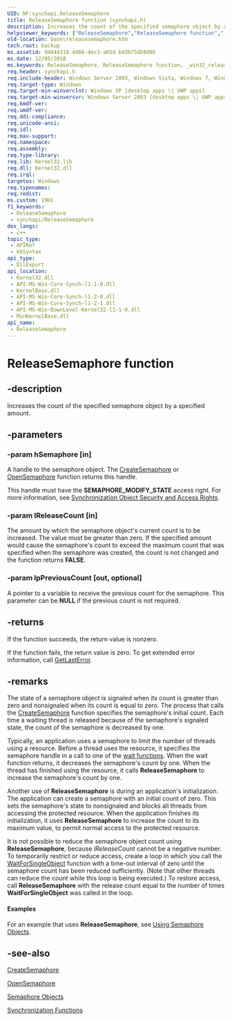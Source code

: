 ```yaml
---
UID: NF:synchapi.ReleaseSemaphore
title: ReleaseSemaphore function (synchapi.h)
description: Increases the count of the specified semaphore object by a specified amount.
helpviewer_keywords: ["ReleaseSemaphore","ReleaseSemaphore function","_win32_releasesemaphore","base.releasesemaphore","synchapi/ReleaseSemaphore","winbase/ReleaseSemaphore"]
old-location: base\releasesemaphore.htm
tech.root: backup
ms.assetid: 9d444318-4d66-4ec3-a65d-bd3b75db9d9b
ms.date: 12/05/2018
ms.keywords: ReleaseSemaphore, ReleaseSemaphore function, _win32_releasesemaphore, base.releasesemaphore, synchapi/ReleaseSemaphore, winbase/ReleaseSemaphore
req.header: synchapi.h
req.include-header: Windows Server 2003, Windows Vista, Windows 7, Windows Server 2008  Windows Server 2008 R2, Windows.h
req.target-type: Windows
req.target-min-winverclnt: Windows XP [desktop apps \| UWP apps]
req.target-min-winversvr: Windows Server 2003 [desktop apps \| UWP apps]
req.kmdf-ver: 
req.umdf-ver: 
req.ddi-compliance: 
req.unicode-ansi: 
req.idl: 
req.max-support: 
req.namespace: 
req.assembly: 
req.type-library: 
req.lib: Kernel32.lib
req.dll: Kernel32.dll
req.irql: 
targetos: Windows
req.typenames: 
req.redist: 
ms.custom: 19H1
f1_keywords:
 - ReleaseSemaphore
 - synchapi/ReleaseSemaphore
dev_langs:
 - c++
topic_type:
 - APIRef
 - kbSyntax
api_type:
 - DllExport
api_location:
 - Kernel32.dll
 - API-MS-Win-Core-Synch-l1-1-0.dll
 - KernelBase.dll
 - API-MS-Win-Core-Synch-l1-2-0.dll
 - API-MS-Win-Core-Synch-l1-2-1.dll
 - API-MS-Win-DownLevel-Kernel32-l1-1-0.dll
 - MinKernelBase.dll
api_name:
 - ReleaseSemaphore
---
```


# ReleaseSemaphore function


## -description

Increases the count of the specified semaphore object by a specified amount.

## -parameters

### -param hSemaphore [in]

A handle to the semaphore object. The 
<a href="/windows/desktop/api/winbase/nf-winbase-createsemaphorea">CreateSemaphore</a> or 
<a href="/windows/desktop/api/winbase/nf-winbase-opensemaphorea">OpenSemaphore</a> function returns this handle.

This handle must have the <b>SEMAPHORE_MODIFY_STATE</b> access right. For more information, see 
<a href="/windows/desktop/Sync/synchronization-object-security-and-access-rights">Synchronization Object Security and Access Rights</a>.

### -param lReleaseCount [in]

The amount by which the semaphore object's current count is to be increased. The value must be greater than zero. If the specified amount would cause the semaphore's count to exceed the maximum count that was specified when the semaphore was created, the count is not changed and the function returns <b>FALSE</b>.

### -param lpPreviousCount [out, optional]

A pointer to a variable to receive the previous count for the semaphore. This parameter can be <b>NULL</b> if the previous count is not required.

## -returns

If the function succeeds, the return value is nonzero.

If the function fails, the return value is zero. To get extended error information, call <a href="/windows/desktop/api/errhandlingapi/nf-errhandlingapi-getlasterror">GetLastError</a>.

## -remarks

The state of a semaphore object is signaled when its count is greater than zero and nonsignaled when its count is equal to zero. The process that calls the 
<a href="/windows/desktop/api/winbase/nf-winbase-createsemaphorea">CreateSemaphore</a> function specifies the semaphore's initial count. Each time a waiting thread is released because of the semaphore's signaled state, the count of the semaphore is decreased by one.

Typically, an application uses a semaphore to limit the number of threads using a resource. Before a thread uses the resource, it specifies the semaphore handle in a call to one of the 
<a href="/windows/desktop/Sync/wait-functions">wait functions</a>. When the wait function returns, it decreases the semaphore's count by one. When the thread has finished using the resource, it calls 
<b>ReleaseSemaphore</b> to increase the semaphore's count by one.

Another use of 
<b>ReleaseSemaphore</b> is during an application's initialization. The application can create a semaphore with an initial count of zero. This sets the semaphore's state to nonsignaled and blocks all threads from accessing the protected resource. When the application finishes its initialization, it uses 
<b>ReleaseSemaphore</b> to increase the count to its maximum value, to permit normal access to the protected resource.

It is not possible to reduce the semaphore object count using 
<b>ReleaseSemaphore</b>, because <i>lReleaseCount</i> cannot be a negative number. To temporarily restrict or reduce access, create a loop in which you call the 
<a href="/windows/desktop/api/synchapi/nf-synchapi-waitforsingleobject">WaitForSingleObject</a> function with a time-out interval of zero until the semaphore count has been reduced sufficiently. (Note that other threads can reduce the count while this loop is being executed.) To restore access, call 
<b>ReleaseSemaphore</b> with the release count equal to the number of times 
<b>WaitForSingleObject</b> was called in the loop.


#### Examples

For an example that uses 
<b>ReleaseSemaphore</b>, see 
<a href="/windows/desktop/Sync/using-semaphore-objects">Using Semaphore Objects</a>.

<div class="code"></div>

## -see-also

<a href="/windows/desktop/api/winbase/nf-winbase-createsemaphorea">CreateSemaphore</a>

<a href="/windows/desktop/api/winbase/nf-winbase-opensemaphorea">OpenSemaphore</a>


<a href="/windows/desktop/Sync/semaphore-objects">Semaphore Objects</a>



<a href="/windows/desktop/Sync/synchronization-functions">Synchronization Functions</a>

